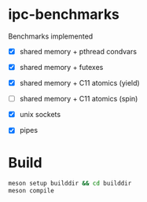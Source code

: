 # ipc-benchmarks

Benchmarks implemented
 - [x] shared memory + pthread condvars
 - [x] shared memory + futexes
 - [x] shared memory + C11 atomics (yield)
 - [ ] shared memory + C11 atomics (spin)
 - [x] unix sockets
 - [x] pipes


# Build
```bash
meson setup builddir && cd builddir
meson compile
```